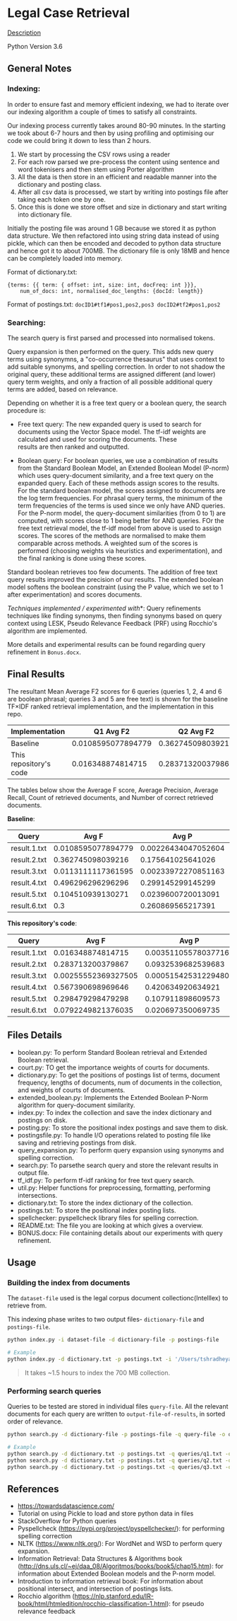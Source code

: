 # Legal Case Retrieval

[Description](https://www.comp.nus.edu.sg/~cs3245/hw4-intelllex.html)

Python Version 3.6

## General Notes

### Indexing:

In order to ensure fast and memory efficient indexing, we had to iterate
over our indexing algorithm a couple of times to satisfy all constraints.

Our indexing process currently takes around 80-90 minutes. In the starting we took about 6-7 hours and then by using profiling and
optimising our code we could bring it down to less than 2 hours.

1. We start by processing the CSV rows using a reader
2. For each row parsed we pre-process the content using sentence and word tokenisers and then stem using Porter algorithm
3. All the data is then store in an efficient and readable manner into the dictionary and posting class.
4. After all csv data is processed, we start by writing into postings file after taking each token one by one.
5. Once this is done we store offset and size in dictionary and start writing into dictionary file.

Initially the posting file was around 1 GB because we stored it as python data structure. We then refactored into using string data
instead of using pickle, which can then  be encoded and decoded to python data structure and hence got it to about 700MB.
The dictionary file is only 18MB and hence can be completely loaded into memory.

Format of dictionary.txt: 
```
{terms: {{ term: { offset: int, size: int, docFreq: int }}},
    num_of_docs: int, normalised_doc_lengths: {docId: length}}
```
Format of postings.txt: `docID1#tf1#pos1,pos2,pos3 docID2#tf2#pos1,pos2`


### Searching:

The search query is first parsed and processed into normalised tokens.

Query expansion is then performed on the query. This adds new query terms using 
synonymns, a "co-occurrence thesaurus" that uses context to add suitable synonyms,
and spelling correction. In order to not shadow the original query, these additional 
terms are assigned different (and lower) query term weights, and only a fraction of 
all possible additional query terms are added, based on relevance.

Depending on whether it is a free text query or a boolean query, the search procedure is:

- Free text query: The new expanded query is used to search for documents using the Vector 
Space model. The tf-idf weights are calculated and used for scoring the documents. These  
results are then ranked and outputted.

- Boolean query: For boolean queries, we use a combination of results from the Standard 
Boolean Model, an Extended Boolean Model (P-norm) which uses query-document similarity, and 
a free text query on the expanded query. Each of these methods assign scores to the results.
For the standard boolean model, the scores assigned to documents are the log term frequencies. 
For phrasal query terms, the minimum of the term frequencies of the terms is used since we only 
have AND queries. 
For the P-norm model, the query-document similarities (from 0 to 1) are computed, with scores 
close to 1 being better for AND queries.
FOr the free text retrieval model, the tf-idf model from above is used to assign scores.
The scores of the methods are normalised to make them comparable across methods. A weighted 
sum of the scores is performed (choosing weights via heuristics and experimentation), and 
the final ranking is done using these scores.

Standard boolean retrieves too few documents. The addition of free text query results improved the 
precision of our results. The extended boolean model softens the boolean constraint (using the P value,
which we set to 1 after experimentation) and scores documents.

*Techniques implemented / experimented with**: Query refinements techniques like finding synonyms, then finding synonyms based on query context using LESK, Pseudo Relevance Feedback (PRF) using Rocchio's algorithm are implemented.

More details and experimental results can be found regarding query refinement in `Bonus.docx`.

## Final Results

The resultant Mean Average F2 scores for 6 queries (queries 1, 2, 4 and 6 are boolean phrasal; queries 3 and 5 are free text) is shown for the baseline TF×IDF ranked retrieval implementation, and the implementation in this repo.

| Implementation | Q1 Avg F2 | Q2 Avg F2 | Q3 Avg F2 | Q4 Avg F2 | Q5 Avg F2 | Q6 Avg F2 | Mean Avg F2 | 
| -------- | -------- | -------- | -------- | -------- | -------- | -------- | -------- |
| Baseline | 0.0108595077894779 | 0.362745098039216 | 0.0113111117361595 | 0.496296296296296 | 0.104510939130271 | 0.3 | 0.214287158831903 | 
| This repository's code | 0.016348874814715 | 0.283713200379867 | 0.00255552369327505 | 0.567390698969646 | 0.298479298479298 | 0.0792249821376035 | 0.20795209641 |


The tables below show the Average F score, Average Precision, Average Recall, Count of retrieved documents, and Number of correct retrieved documents.

**Baseline**:

| Query | Avg F | Avg P | Avg R | Count | Correct | 
| ------- | ------- | -------- | -------- | -------- | -------- | 
| result.1.txt | 0.0108595077894779 | 0.00226434047052604 | 0.5 | 16988 | 2 | 
| result.2.txt | 0.362745098039216 | 0.175641025641026 | 0.666666666666667 | 16988 | 3 | 
| result.3.txt | 0.0113111117361595 | 0.00233972270851163 | 0.625 | 16952 | 4 |
| result.4.txt | 0.496296296296296 | 0.299145299145299 | 0.666666666666667 | 16988 | 3 | 
| result.5.txt | 0.104510939130271 | 0.0239600720013091 | 0.666666666666667 | 6464 | 3 |
| result.6.txt | 0.3 | 0.260869565217391 | 0.75 | 16988 | 2 |

**This repository's code**:

| Query | Avg F | Avg P | Avg R | Count | Correct | 
| ------- | ------- | -------- | -------- | -------- | -------- | 
| result.1.txt | 0.016348874814715 | 0.00351105578037716 | 0.5 | 16992 | 2 | 
| result.2.txt | 0.283713200379867 | 0.0932539682539683 | 0.666666666666667 | 17137 | 3 | 
| result.3.txt | 0.00255552369327505 | 0.000515425312294806 | 0.625 | 17137 | 4 | 
| result.4.txt | 0.567390698969646 | 0.420634920634921 | 0.666666666666667 | 17004 | 3 | 
| result.5.txt | 0.298479298479298 | 0.107911898609573 | 0.666666666666667 | 17137 | 3 | 
| result.6.txt | 0.0792249821376035 | 0.020697350069735 | 0.75 | 16989 | 2 |  



## Files Details

- boolean.py: To perform Standard Boolean retrieval and Extended Boolean retrieval.
- court.py: TO get the importance weights of courts for documents.
- dictionary.py: To get the positions of postings list of terms, document frequency,
lengths of documents, num of documents in the collection, and weights of courts of documents.
- extended_boolean.py: Implements the Extended Boolean P-Norm algorithm for query-document similarity.
- index.py: To index the collection and save the index dictionary and postings on disk.
- posting.py: To store the positional index postings and save them to disk.
- postingsfile.py: To handle I/O operations related to posting file like saving 
and retrieving postings from disk.
- query_expansion.py: To perform query expansion using synonyms and spelling correction.
- search.py: To parsethe  search query and store the relevant results in output file.
- tf_idf.py: To perform tf-idf ranking for free text query search.
- util.py: Helper functions for preprocessing, formatting, performing intersections.
- dictionary.txt: To store the index dictionary of the collection.
- postings.txt: To store the positional index posting lists.
- spellchecker: pyspellcheck library files for spelling correction.
- README.txt: The file you are looking at which gives a overview.
- BONUS.docx: File containing details about our experiments with query refinement.


## Usage

### Building the index from documents

The `dataset-file` used is the legal corpus document collectionc(Intelllex) to retrieve from. 

This indexing phase writes to two output files- `dictionary-file` and `postings-file`.

```sh
python index.py -i dataset-file -d dictionary-file -p postings-file

# Example
python index.py -d dictionary.txt -p postings.txt -i '/Users/tshradheya/Desktop/dataset.csv'
```

> It takes ~1.5 hours to index the 700 MB collection.

### Performing search queries

Queries to be tested are stored in individual files `query-file`.
All the relevant documents for each query are written to `output-file-of-results`, in sorted order of relevance.

```sh
python search.py -d dictionary-file -p postings-file -q query-file -o output-file-of-results

# Example
python search.py -d dictionary.txt -p postings.txt -q queries/q1.txt -o queries/q1.o
python search.py -d dictionary.txt -p postings.txt -q queries/q2.txt -o queries/q2.o
python search.py -d dictionary.txt -p postings.txt -q queries/q3.txt -o queries/q3.o
```

## References

- https://towardsdatascience.com/
- Tutorial on using Pickle to load and store python data in files
- StackOverflow for Python queries
- Pyspellcheck (https://pypi.org/project/pyspellchecker/): for performing spelling correction
- NLTK (https://www.nltk.org/): For WordNet and WSD to perform query expansion.
- Information Retrieval: Data Structures & Algorithms book (http://dns.uls.cl/~ej/daa_08/Algoritmos/books/book5/chap15.htm): 
for information about Extended Boolean models and the P-norm model.
- Introduction to information retrieval book: For information about positional intersect, 
and intersection of postings lists.
- Rocchio algorithm (https://nlp.stanford.edu/IR-book/html/htmledition/rocchio-classification-1.html): 
for pseudo relevance feedback

